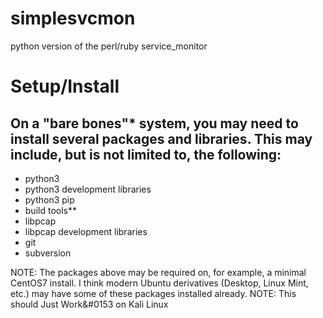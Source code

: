# simplesvcmon
python version of the perl/ruby service_monitor

# Setup/Install
## On a "bare bones"* system, you may need to install several packages and libraries.  This may include, but is not limited to, the following:
* python3
* python3 development libraries
* python3 pip
* build tools**
* libpcap
* libpcap development libraries
* git
* subversion

NOTE:  The packages above may be required on, for example, a minimal CentOS7 install.  I think modern Ubuntu derivatives (Desktop, Linux Mint, etc.) may have some of these packages installed already.
NOTE:  This should Just Work&#0153 on Kali Linux

